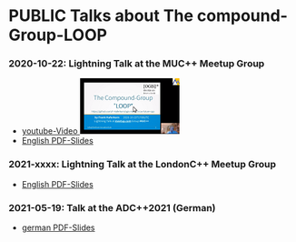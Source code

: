# PUBLIC  Talks about  The compound-Group-LOOP #
### 2020-10-22: Lightning Talk at the **MUC++ Meetup Group** ###
  - [youtube-Video ![Image Meetup-Muc++ 2020-10-22](./2020-10-22%2BMUCxx-Meetup%2BFrank.Haferkorn%2BThe-CompoundGroup-LOOP-size%3D20percent.png)](https://www.youtube.com/watch?v=TcgU0Y7dA4g)
  - [English PDF-Slides](./2020-10-22%2BmeetupMUC%2BFrank.Haferkorn%2BThe-LOOP-compounds_%40en-10min.pdf)
   

### 2021-xxxx: Lightning Talk at the **LondonC++ Meetup Group** ###
 - [English PDF-Slides](./2021-03-30%2BLondonCxx-Meetup%2BFrank.HaferkornThe%2BLOOP-compounds%2CSome-implications_%40en-20min.pdf)

        
### 2021-05-19: Talk at the **ADC++2021** (German) ###
 - [german PDF-Slides](./2021-05-19%2BADCpp2021%2BFrank.Haferkorn%2BDie-Compound-Gruppe-LOOP_%40de_50min.pdf)
